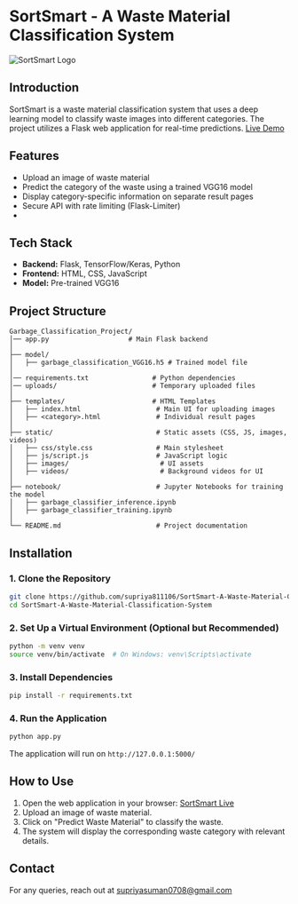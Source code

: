 # SortSmart - A Waste Material Classification System

![SortSmart Logo](https://github.com/user-attachments/assets/ca513624-ea35-481c-b5cc-c5cfda71439d)


## Introduction
SortSmart is a waste material classification system that uses a deep learning model to classify waste images into different categories. The project utilizes a Flask web application for real-time predictions.
[Live Demo](https://sortsmart-a-waste-material.onrender.com)

## Features
- Upload an image of waste material
- Predict the category of the waste using a trained VGG16 model
- Display category-specific information on separate result pages
- Secure API with rate limiting (Flask-Limiter)
- 
## Tech Stack
- **Backend:** Flask, TensorFlow/Keras, Python
- **Frontend:** HTML, CSS, JavaScript
- **Model:** Pre-trained VGG16

## Project Structure
```
Garbage_Classification_Project/
│── app.py                    # Main Flask backend
│
├── model/      
│   ├── garbage_classification_VGG16.h5 # Trained model file
│
│── requirements.txt                # Python dependencies
│── uploads/                        # Temporary uploaded files
│
├── templates/                      # HTML Templates
│   ├── index.html                   # Main UI for uploading images
│   ├── <category>.html              # Individual result pages
│
├── static/                          # Static assets (CSS, JS, images, videos)
│   ├── css/style.css                # Main stylesheet
│   ├── js/script.js                 # JavaScript logic
│   ├── images/                       # UI assets
│   ├── videos/                       # Background videos for UI
│
├── notebook/                        # Jupyter Notebooks for training the model
│   ├── garbage_classifier_inference.ipynb             
│   ├── garbage_classifier_training.ipynb              
│
└── README.md                        # Project documentation
```

## Installation
### 1. Clone the Repository
```sh
git clone https://github.com/supriya811106/SortSmart-A-Waste-Material-Classification-System.git
cd SortSmart-A-Waste-Material-Classification-System
```

### 2. Set Up a Virtual Environment (Optional but Recommended)
```sh
python -m venv venv
source venv/bin/activate  # On Windows: venv\Scripts\activate
```

### 3. Install Dependencies
```sh
pip install -r requirements.txt
```

### 4. Run the Application
```sh
python app.py
```
The application will run on `http://127.0.0.1:5000/`

## How to Use
1. Open the web application in your browser: [SortSmart Live](https://sortsmart-a-waste-material.onrender.com)
2. Upload an image of waste material.
3. Click on "Predict Waste Material" to classify the waste.
4. The system will display the corresponding waste category with relevant details.

## Contact
For any queries, reach out at [supriyasuman0708@gmail.com](mailto:supriyasuman0708@gmail.com)
